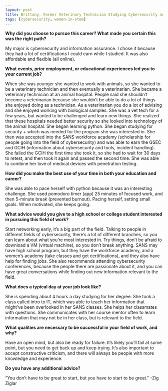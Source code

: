 ```yaml
---
layout: post
title: Brittany, Former Veterinary Technician Studying Cybersecurity and Information Assurance at WGU
tags: [cybersecurity, women-in-stem]
---
```


**Why did you choose to pursue this career?  What made you certain this was the right path?**

My major is cybersecurity and information assurance.  I chose it because they had a lot of certifications I could earn while I studied.  It was also affordable and flexible (all online).

**What events, prior employment, or educational experiences led you to your current job?**

When she was younger she wanted to work with animals, so she wanted to be a veterinary technician and then eventually a veterinarian.  She became a veterinary technician at an animal hospital.  People said she shouldn’t become a veterinarian because she wouldn’t be able to do a lot of things she enjoyed doing as a technician.  As a veterinarian you do a lot of advising and she enjoyed working with biological samples.  She was a vet tech for a few years, but wanted to be challenged and learn new things.  She realized that these hospitals needed better security so she looked into technology of the animal hospital.  She began learning python.  She began studying for security + which was needed for the program she was interested in.  She then was accepted into the SANS workforce academy (scholarship for people going into the field of cybersecurity) and was able to earn the GSEC and GCIH (information about cybersecurity and tools, incident handling).  She failed the GCIH the first time she took it, so she had to wait for 30 days to retest, and then took it again and passed the second time.  She was able to combine her love of medical devices with penetration testing.  

**How did you make the best use of your time in both your education and career?**

She was able to pace herself with python because it was an interesting challenge.  She used pomodoro timer (app) 25 minutes of focused work, and then 5-minute break (prevented burnout).  Pacing herself, setting small goals.  When motivated, she keeps going.  

**What advice would you give to a high school or college student interested in pursuing this field of work?**

Start networking early, it’s a big part of the field.  Talking to people in different fields of cybersecurity, there’s a lot of different branches, so you can learn about what you’re most interested in.  Try things, don’t be afraid to download a VM (virtual machine), so you don’t break anything.  SANS may have high school program, but they have the workforce academy, and a women’s academy (take classes and get certifications), and they also have help for finding jobs.  She also recommends attending cybersecurity conferences, because the people there are passionate about it, and you can have great conversations while finding out new information relevant to the field.  

**What does a typical day at your job look like?**

She is spending about 4 hours a day studying for her degree.  She took a class called intro to IT, which was able to teach her information that might’ve been overlooked in her SANS classes.  She helps her classmates with questions.  She communicates with her course mentor often to learn information that may not be in her class, but is relevant to the field.  

**What qualities are necessary to be successful in your field of work, and why?**

Have an open mind, but also be ready for failure.  It’s likely you’ll fail at some point, but you need to get back up and keep trying.  It’s also important to accept constructive criticism, and there will always be people with more knowledge and experience.  

**Do you have any additional advice?**

“You don’t have to be great to start, but you have to start to be great.” -Zig Ziglar

